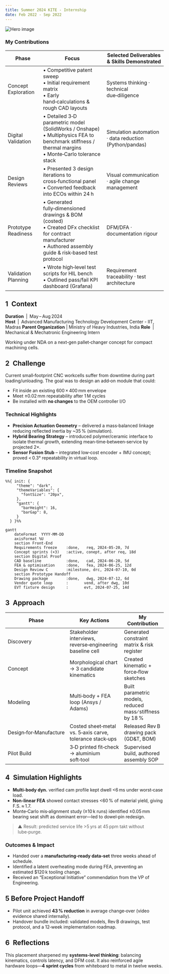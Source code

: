 ```yaml
---
title: Summer 2024 KITE - Internship
date: Feb 2022 - Sep 2022
---
```


![Hero image](https://images.pexels.com/photos/7254428/pexels-photo-7254428.jpeg?auto=compress&cs=tinysrgb&w=1260&h=750&dpr=2)

### My Contributions  
| Phase | Focus | Selected Deliverables & Skills Demonstrated |
|-------|-------|--------------------------------------------|
| Concept Exploration | • Competitive patent sweep <br>• Initial requirement matrix <br>• Early hand‑calculations & rough CAD layouts | Systems thinking · technical due‑diligence |
| Digital Validation | • Detailed 3‑D parametric model (SolidWorks / Onshape) <br>• Multiphysics FEA to benchmark stiffness / thermal margins <br>• Monte‑Carlo tolerance stack | Simulation automation · data reduction (Python/pandas) |
| Design Reviews | • Presented 3 design iterations to cross‑functional panel <br>• Converted feedback into ECOs within 24 h | Visual communication · agile change management |
| Prototype Readiness | • Generated fully‑dimensioned drawings & BOM (costed) <br>• Created DFx checklist for contract manufacturer <br>• Authored assembly guide & risk‑based test protocol | DFM/DFA · documentation rigour |
| Validation Planning | • Wrote high‑level test scripts for HIL bench <br>• Outlined pass/fail KPI dashboard (Grafana) | Requirement traceability · test architecture |

## 1 Context

**Duration** | May – Aug 2024  
**Host** | Advanced Manufacturing Technology Development Center  - IIT, Madras
**Parent Organization** | Ministry of Heavy Industries, India
**Role** | Mechanical & Mechatronic Engineering Intern

Working under NDA on a next‑gen pallet‑changer concept for compact machining
cells.

## 2 Challenge

Current small‑footprint CNC workcells suffer from downtime during part
loading/unloading. The goal was to design an add‑on module that could:
* Fit inside an existing 600 × 400 mm envelope  
* Meet ±0.02 mm repeatability after 1 M cycles  
* Be installed with **no changes** to the OEM controller I/O  

### Technical Highlights   
* **Precision Actuation Geometry** – delivered a mass‑balanced linkage reducing reflected inertia by ~35 % (simulation).  
* **Hybrid Bearing Strategy** – introduced polymer/ceramic interface to isolate thermal growth, extending mean‑time‑between‑service by projected 2×.  
* **Sensor Fusion Stub** – integrated low‑cost encoder + IMU concept; proved < 0.3° repeatability in virtual loop.

### Timeline Snapshot  

```mermaid
%%{ init: {
     "theme": "dark",
     "themeVariables": {
       "fontSize": "20px",
     },
     "gantt": {
       "barHeight": 16,
       "barGap": 8,
     }
  } }%%

gantt
    dateFormat  YYYY‑MM‑DD
    axisFormat %U
    section Front‑End
    Requirements freeze    :done,   req, 2024‑05‑20, 7d
    Concept sprints (×3)   :active, conept, after req, 18d
    section Digital Proof
    CAD baseline           :done,   cad, 2024‑06‑20, 5d
    FEA & optimisation     :done,   fea, 2024‑06‑25, 12d
    Design Review C        :milestone, drc, 2024‑07‑10, 0d
    section Prototype Handoff
    Drawing package        :done,   dwg, 2024‑07‑12, 6d
    Vendor quote loop      :       vend, after dwg, 10d
    EVT fixture design     :       evt, 2024‑07‑25, 14d
```


## 3 Approach

| Phase | Key Actions | My Contribution |
|-------|-------------|-----------------|
| Discovery | Stakeholder interviews, reverse‑engineering baseline cell | Generated constraint matrix & risk register |
| Concept | Morphological chart → 3 candidate kinematics | Created kinematic + force‑flow sketches |
| Modeling | Multi‑body + FEA loop (Ansys / Adams) | Built parametric models, reduced mass ∕ stiffness by 18 % |
| Design‑for‑Manufacture | Costed sheet‑metal vs. 5‑axis carve, tolerance stack‑ups | Released Rev B drawing pack (GD&T, BOM) |
| Pilot Build | 3‑D printed fit‑check → aluminium soft‑tool | Supervised build, authored assembly SOP |


## 4 Simulation Highlights

* **Multi‑body dyn.** verified cam profile kept dwell <6 ms under worst‑case load.  
* **Non‑linear FEA** showed contact stresses <60 % of material yield, giving F.S. ≈ 1.7.  
* Monte‑Carlo mis‑alignment study (≥10 k runs) identified ±0.05 mm bearing seat
  shift as dominant error—led to dowel‑pin redesign.

> ▲ Result: predicted service life >5 yrs at 45 ppm takt without lube‑purge.

### Outcomes & Impact  
* Handed over a **manufacturing‑ready data‑set** three weeks ahead of schedule.  
* Identified a latent overheating mode during FEA, preventing an estimated \$120 k tooling change.  
* Received an “Exceptional Initiative” commendation from the VP of Engineering.

## 5 Before Project Handoff

* Pilot unit achieved **43 % reduction** in average change‑over (video evidence
  shared internally).  
* Handover bundle included: validated models, Rev B drawings, test protocol,
  and a 12‑week implementation roadmap.

## 6 Reflections

This placement sharpened my **systems‑level thinking**: balancing
kinematics, controls latency, and DFM cost. It also reinforced agile hardware
loops—**4 sprint cycles** from whiteboard to metal in twelve weeks.
